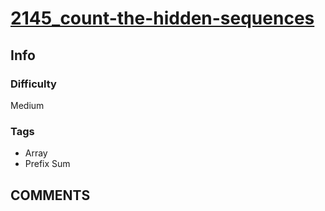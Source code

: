 # [2145_count-the-hidden-sequences](https://leetcode.com/problems/count-the-hidden-sequences)

## Info

### Difficulty

Medium

### Tags

- Array
- Prefix Sum

## __COMMENTS__

> 
